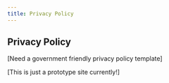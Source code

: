 ```yaml
---
title: Privacy Policy
---
```


## Privacy Policy

[Need a government friendly privacy policy template]

[This is just a prototype site currently!]
